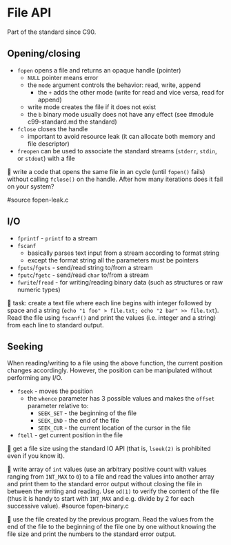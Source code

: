 # File API

Part of the standard since C90.

## Opening/closing

- `fopen` opens a file and returns an opaque handle (pointer)
  - `NULL` pointer means error
  - the `mode` argument controls the behavior: read, write, append
    - the `+` adds the other mode (write for read and vice versa, read for append)
  - write mode creates the file if it does not exist
  - the `b` binary mode usually does not have any effect (see
#module c99-standard.md the standard)
- `fclose` closes the handle
  - important to avoid resource leak (it can allocate both memory and file
    descriptor)
- `freopen` can be used to associate the standard streams (`stderr`, `stdin`, or
  `stdout`) with a file

:wrench: write a code that opens the same file in an cycle (until `fopen()`
fails) without calling `fclose()` on the handle. After how many iterations does
it fail on your system?

#source fopen-leak.c

## I/O

- `fprintf` - `printf` to a stream
- `fscanf`
  - basically parses text input from a stream according to format string
  - except the format string all the parameters must be pointers
- `fputs`/`fgets` - send/read string to/from a stream
- `fputc`/`fgetc` - send/read `char` to/from a stream
- `fwrite`/`fread` - for writing/reading binary data (such as structures or raw
  numeric types)

:wrench: task: create a text file where each line begins with integer followed
by space and a string (`echo "1 foo" > file.txt; echo "2 bar" >> file.txt`).
Read the file using `fscanf()` and print the values (i.e. integer and a string)
from each line to standard output.

## Seeking

When reading/writing to a file using the above function, the current position
changes accordingly.  However, the position can be manipulated without
performing any I/O.

- `fseek` - moves the position
  - the `whence` parameter has 3 possible values and makes the `offset`
    parameter relative to:
    - `SEEK_SET` - the beginning of the file
    - `SEEK_END` - the end of the file
    - `SEEK_CUR` - the current location of the cursor in the file
- `ftell` - get current position in the file

:wrench: get a file size using the standard IO API (that is, `lseek(2)` is
prohibited even if you know it).

:wrench: write array of `int` values (use an arbitrary positive count with values
ranging from `INT_MAX` to `0`) to a file and read the values into another array
and print them to the standard error output without closing the file in between
the writing and reading. Use `od(1)` to verify the content of the file (thus it
is handy to start with `INT_MAX` and e.g. divide by 2 for each successive
value).
#source fopen-binary.c

:wrench: use the file created by the previous program. Read the values from the
end of the file to the beginning of the file one by one without knowing the file
size and print the numbers to the standard error output.

